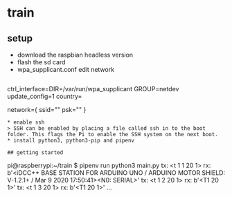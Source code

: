 # train

## setup

* download the raspbian headless version
* flash the sd card
* wpa_supplicant.conf edit network
> ```
ctrl_interface=DIR=/var/run/wpa_supplicant GROUP=netdev
update_config=1
country=<Insert country code here>

network={
 ssid="<Name of your WiFi>"
 psk="<Password for your WiFi>"
}
```
* enable ssh
> SSH can be enabled by placing a file called ssh in to the boot folder. This flags the Pi to enable the SSH system on the next boot.
* install python3, python3-pip and pipenv

## getting started

```
pi@raspberrypi:~/train $ pipenv run python3 main.py
tx: <t 1 1 20 1>
rx:  b'<iDCC++ BASE STATION FOR ARDUINO UNO / ARDUINO MOTOR SHIELD: V-1.2.1+ / Mar  9 2020 17:50:41><N0: SERIAL>'
tx: <t 1 2 20 1>
rx:  b'<T1 20 1>'
tx: <t 1 3 20 1>
rx:  b'<T1 20 1>'
...
```

